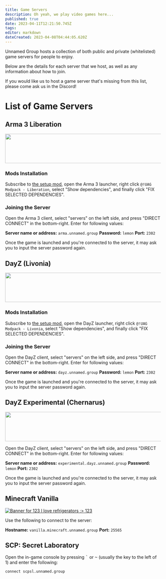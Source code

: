 ```yaml
---
title: Game Servers
description: Oh yeah, we play video games here...
published: true
date: 2023-04-11T12:21:50.745Z
tags: 
editor: markdown
dateCreated: 2023-04-08T04:44:05.620Z
---
```


Unnamed Group hosts a collection of both public and private (whitelisted) game servers for people to enjoy.

Below are the details for each server that we host, as well as any information about how to join.

If you would like us to host a game server that's missing from this list, please come ask us in the Discord!

# List of Game Servers

## Arma 3 Liberation

<a href="https://www.gametracker.com/server_info/198.244.252.99:2312/" target="_blank"><img src="https://cache.gametracker.com/server_info/198.244.252.99:2312/b_560_95_1.png" border="0" width="560" height="95" alt=""/></a>

### Mods Installation

Subscribe to [the setup mod](https://steamcommunity.com/sharedfiles/filedetails/?id=2950524645), open the Arma 3 launcher, right click `@!UAG Modpack - Liberation`, select "Show dependencies", and finally click "FIX SELECTED DEPENDENCIES".

### Joining the Server

Open the Arma 3 client, select "servers" on the left side, and press "DIRECT CONNECT" in the bottom-right. Enter for following values:

**Server name or address:** `arma.unnamed.group`
**Password:** `lemon`
**Port:** `2302`

Once the game is launched and you're connected to the server, it may ask you to input the server password again.


## DayZ (Livonia)

<a href="https://www.gametracker.com/server_info/185.216.147.175:2302/" target="_blank"><img src="https://cache.gametracker.com/server_info/185.216.147.175:2302/b_560_95_1.png" border="0" width="560" height="95" alt=""/></a>

### Mods Installation

Subscribe to [the setup mod](https://steamcommunity.com/sharedfiles/filedetails/?id=2960880886), open the DayZ launcher, right click `@!UAG Modpack - Livonia`, select "Show dependencies", and finally click "FIX SELECTED DEPENDENCIES".

### Joining the Server

Open the DayZ client, select "servers" on the left side, and press "DIRECT CONNECT" in the bottom-right. Enter for following values:

**Server name or address:** `dayz.unnamed.group`
**Password:** `lemon`
**Port:** `2302`

Once the game is launched and you're connected to the server, it may ask you to input the server password again.

## DayZ Experimental (Chernarus)

<a href="https://www.gametracker.com/server_info/88.198.52.78:2302/" target="_blank"><img src="https://cache.gametracker.com/server_info/88.198.52.78:2302/b_560_95_1.png" border="0" width="560" height="95" alt=""/></a>

Open the DayZ client, select "servers" on the left side, and press "DIRECT CONNECT" in the bottom-right. Enter for following values:

**Server name or address:** `experimental.dayz.unnamed.group`
**Password:** `lemon`
**Port:** `2302`

Once the game is launched and you're connected to the server, it may ask you to input the server password again.

## Minecraft Vanilla

[![Banner for 123 I love refrigerators :> 123](https://cdn.battlemetrics.com/b/gOdc3PioP/20297619.png?foreground=%23EEEEEE&background=%23222222&lines=%23333333&linkColor=%231185ec&chartColor=%23FF0700)](https://www.battlemetrics.com/servers/minecraft/20297619)

Use the following to connect to the server:

**Hostname:** `vanilla.minecraft.unnamed.group`
**Port:** `25565`

## SCP: Secret Laboratory

Open the in-game console by pressing <kbd>`</kbd> or <kbd>~</kbd> (usually the key to the left of 1) and enter the following:

`connect scpsl.unnamed.group`